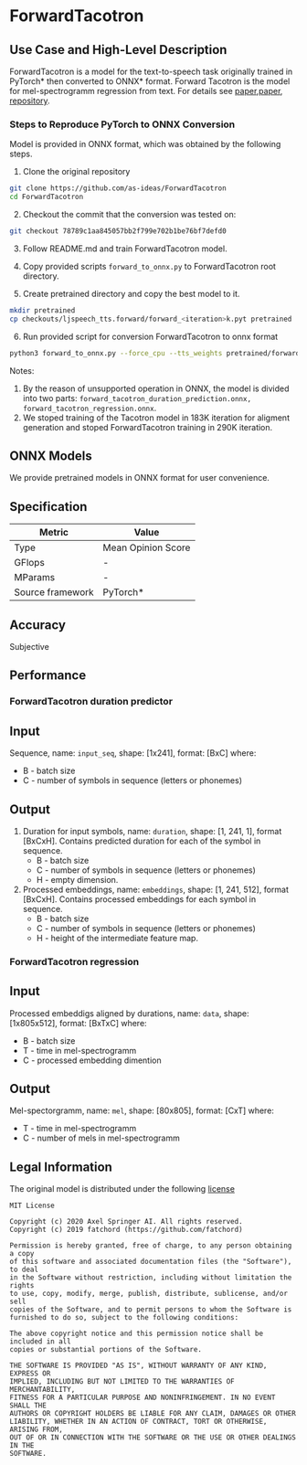 # ForwardTacotron

## Use Case and High-Level Description

ForwardTacotron is a model for the text-to-speech task originally trained in PyTorch\*
then converted to ONNX\* format. Forward Tacotron is the model for mel-spectrogramm regression from text.
For details see [paper](https://arxiv.org/pdf/1703.10135.pdf),[paper](https://arxiv.org/pdf/1905.09263.pdf), [repository](https://github.com/as-ideas/ForwardTacotron).

### Steps to Reproduce PyTorch to ONNX Conversion
Model is provided in ONNX format, which was obtained by the following steps.

1. Clone the original repository
```sh
git clone https://github.com/as-ideas/ForwardTacotron
cd ForwardTacotron
```
2. Checkout the commit that the conversion was tested on:
```sh
git checkout 78789c1aa845057bb2f799e702b1be76bf7defd0
```
3. Follow README.md and train ForwardTacotron model.
4. Copy provided scripts `forward_to_onnx.py` to ForwardTacotron root directory.

5. Create pretrained directory and copy the best model to it.
```sh
mkdir pretrained
cp checkouts/ljspeech_tts.forward/forward_<iteration>k.pyt pretrained
```
6. Run provided script for conversion ForwardTacotron to onnx format
```sh
python3 forward_to_onnx.py --force_cpu --tts_weights pretrained/forward_<iteration>K.pyt
```
Notes:
   1. By the reason of unsupported operation in ONNX, the model is divided into two parts: `forward_tacotron_duration_prediction.onnx, forward_tacotron_regression.onnx`.
   2. We stoped training of the Tacotron model in 183K iteration for aligment generation and stoped ForwardTacotron training in 290K iteration.

## ONNX Models
We provide pretrained models in ONNX format for user convenience.

## Specification

| Metric           | Value              |
|------------------|--------------------|
| Type             | Mean Opinion Score |
| GFlops           | -                  |
| MParams          | -                  |
| Source framework | PyTorch\*          |

## Accuracy

Subjective

## Performance


### ForwardTacotron duration predictor

## Input

Sequence, name: `input_seq`, shape: [1x241], format: [BxC]
where:

   - B - batch size
   - C - number of symbols in sequence (letters or phonemes)

## Output

1. Duration for input symbols, name: `duration`, shape: [1, 241, 1], format [BxCxH]. Contains predicted duration for each of the symbol in sequence.
   - B - batch size
   - C - number of symbols in sequence (letters or phonemes)
   - H - empty dimension.
2. Processed embeddings, name: `embeddings`, shape: [1, 241, 512], format [BxCxH]. Contains processed embeddings for each symbol in sequence.
   - B - batch size
   - C - number of symbols in sequence (letters or phonemes)
   - H - height of the intermediate feature map.
### ForwardTacotron regression

## Input

Processed embeddigs aligned by durations, name: `data`, shape: [1x805x512], format: [BxTxC]
where:

   - B - batch size
   - T - time in mel-spectrogramm
   - C - processed embedding dimention

## Output

Mel-spectorgramm, name: `mel`, shape: [80x805], format: [CxT]
where:

   - T - time in mel-spectrogramm
   - C - number of mels in mel-spectrogramm

## Legal Information

The original model is distributed under the following
[license](https://github.com/as-ideas/ForwardTacotron/blob/78789c1aa845057bb2f799e702b1be76bf7defd0/LICENSE)

```
MIT License

Copyright (c) 2020 Axel Springer AI. All rights reserved.
Copyright (c) 2019 fatchord (https://github.com/fatchord)

Permission is hereby granted, free of charge, to any person obtaining a copy
of this software and associated documentation files (the "Software"), to deal
in the Software without restriction, including without limitation the rights
to use, copy, modify, merge, publish, distribute, sublicense, and/or sell
copies of the Software, and to permit persons to whom the Software is
furnished to do so, subject to the following conditions:

The above copyright notice and this permission notice shall be included in all
copies or substantial portions of the Software.

THE SOFTWARE IS PROVIDED "AS IS", WITHOUT WARRANTY OF ANY KIND, EXPRESS OR
IMPLIED, INCLUDING BUT NOT LIMITED TO THE WARRANTIES OF MERCHANTABILITY,
FITNESS FOR A PARTICULAR PURPOSE AND NONINFRINGEMENT. IN NO EVENT SHALL THE
AUTHORS OR COPYRIGHT HOLDERS BE LIABLE FOR ANY CLAIM, DAMAGES OR OTHER
LIABILITY, WHETHER IN AN ACTION OF CONTRACT, TORT OR OTHERWISE, ARISING FROM,
OUT OF OR IN CONNECTION WITH THE SOFTWARE OR THE USE OR OTHER DEALINGS IN THE
SOFTWARE.
```

